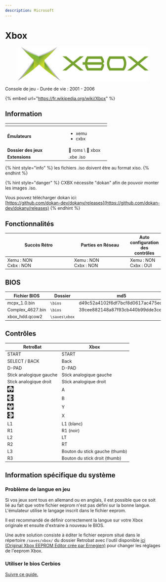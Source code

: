```yaml
---
description: Microsoft
---
```


# Xbox

<div align="left">

<figure><img src="https://raw.githubusercontent.com/fabricecaruso/es-theme-carbon/52ff37c9e265587d006945a2ba695b5a962b3a3d/art/logos/xbox.svg" alt=""><figcaption></figcaption></figure>

</div>

Console de jeu - Durée de vie : 2001 - 2006

{% embed url="https://fr.wikipedia.org/wiki/Xbox" %}

## Information

<table data-header-hidden><thead><tr><th width="184"></th><th></th><th data-hidden></th></tr></thead><tbody><tr><td><strong>Émulateurs</strong></td><td><ul><li>xemu</li><li>cxbx</li></ul></td><td></td></tr><tr><td><strong>Dossier des jeux</strong></td><td><span data-gb-custom-inline data-tag="emoji" data-code="1f4c1">📁</span> roms \ <span data-gb-custom-inline data-tag="emoji" data-code="1f4c2">📂</span> xbox</td><td></td></tr><tr><td><strong>Extensions</strong></td><td>.xbe .iso</td><td></td></tr></tbody></table>

{% hint style="info" %}
les fichiers .iso doivent être au format xiso.
{% endhint %}

{% hint style="danger" %}
CXBX nécessite "dokan" afin de pouvoir monter les images .iso.

Vous pouvez télécharger dokan ici:\
[https://github.com/dokan-dev/dokany/releases](https://github.com/dokan-dev/dokany/releases)
{% endhint %}

## Fonctionnalités

<table><thead><tr><th width="245">Succès Rétro</th><th width="200">Parties en Réseau</th><th>Auto configuration des contrôles</th></tr></thead><tbody><tr><td>Xemu : NON<br>Cxbx : NON</td><td>Xemu : NON<br>Cxbx : NON</td><td>Xemu : NON<br>Cxbx : OUI</td></tr></tbody></table>

## BIOS

<table><thead><tr><th width="196">Fichier BIOS</th><th width="162">Dossier</th><th>md5</th></tr></thead><tbody><tr><td>mcpx_1.0.bin</td><td><code>\bios</code></td><td>d49c52a4102f6df7bcf8d0617ac475ed</td></tr><tr><td>Complex_4627.bin</td><td><code>\bios</code></td><td>39cee882148a87f93cb440b99dde3ceb</td></tr><tr><td>xbox_hdd.qcow2</td><td><code>\saves\xbox</code></td><td></td></tr></tbody></table>

## Contrôles

| RetroBat                                                                           | Xbox                           |
| ---------------------------------------------------------------------------------- | ------------------------------ |
| START                                                                              | START                          |
| SELECT / BACK                                                                      | Back                           |
| D-PAD                                                                              | D-PAD                          |
| Stick analogique gauche                                                            | Stick analogique gauche        |
| Stick analogique droit                                                             | Stick analogique droit         |
| ![A](<../../../../.gitbook/assets/image (20).png>)                                 | A                              |
| ![B](<../../../../.gitbook/assets/image (7).png>)                                  | B                              |
| <img src="../../../../.gitbook/assets/image (35).png" alt="" data-size="original"> | Y                              |
| <img src="../../../../.gitbook/assets/image (33).png" alt="" data-size="line">     | X                              |
| L1                                                                                 | L1 (blanc)                     |
| R1                                                                                 | R1 (noir)                      |
| L2                                                                                 | LT                             |
| R2                                                                                 | RT                             |
| L3                                                                                 | Bouton du stick gauche (thumb) |
| R3                                                                                 | Bouton du stick droit (thumb)  |

## Information spécifique du système

### Problème de langue en jeu

Si vos jeux sont tous en allemand ou en anglais, il est possible que ce soit lié au fait que votre fichier eeprom n'est pas défini sur la bonne langue. L'émulateur utilise le langage inscrit dans le fichier eeprom.

Il est recommandé de définir correctement la langue sur votre Xbox originale et ensuite d'extraire à nouveau le BIOS.&#x20;

Une autre solution consiste à éditer le fichier eeprom situé dans le répertoire `/saves/xbox/` du dossier Retrobat avec l'outil disponible [ici (Original Xbox EEPROM Editor crée par Ernegien)](https://github.com/Ernegien/XboxEepromEditor) pour changer les réglages de l'eeprom Xbox.

### Utiliser le bios Cerbios

[Suivre ce guide.](../../arcade/sega/sega-chihiro.md#utiliser-le-bios-cerbios)
